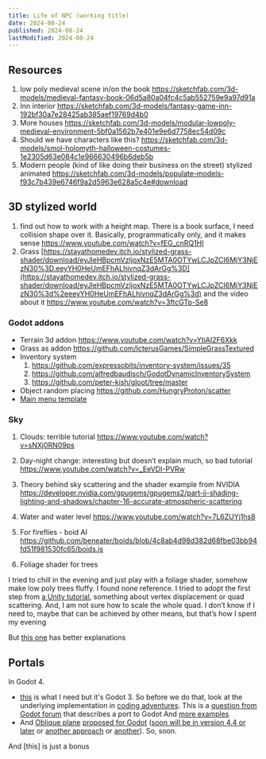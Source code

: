 ```yaml
---
title: Life of NPC (working title)
date: 2024-08-24
published: 2024-08-24
lastModified: 2024-08-24
---
```



## Resources

1. low poly medieval scene in/on the book https://sketchfab.com/3d-models/medieval-fantasy-book-06d5a80a04fc4c5ab552759e9a97d91a
1. Inn interior https://sketchfab.com/3d-models/fantasy-game-inn-192bf30a7e28425ab385aef19769d4b0
1. More houses https://sketchfab.com/3d-models/modular-lowpoly-medieval-environment-5bf0a1562b7e401e9e6d7758ec54d09c
1. Should we have characters like this? https://sketchfab.com/3d-models/smol-holomyth-halloween-costumes-1e2305d63e084c1e966630496b6deb5b
2. Modern people (kind of like doing their business on the street) stylized animated https://sketchfab.com/3d-models/populate-models-f93c7b439e6746f9a2d5963e628a5c4e#download

## 3D stylized world

1. find out how to work with a height map. There is a book surface, I need collision shape over it. Basically, programmatically only, and it makes sense https://www.youtube.com/watch?v=fEG_cnRQ1HI
1. Grass [https://stayathomedev.itch.io/stylized-grass-shader/download/eyJleHBpcmVzIjoxNzE5MTA0OTYwLCJpZCI6MjY3NjEzN30%3D.eeyYH0HeUmEFhALhivnqZ3dArGg%3D](https://stayathomedev.itch.io/stylized-grass-shader/download/eyJleHBpcmVzIjoxNzE5MTA0OTYwLCJpZCI6MjY3NjEzN30%3d%2eeeyYH0HeUmEFhALhivnqZ3dArGg%3d) and the video about it https://www.youtube.com/watch?v=3ftcGTp-Se8


### Godot addons

- Terrain 3d addon https://www.youtube.com/watch?v=YtiAI2F6Xkk
- Grass as addon https://github.com/IcterusGames/SimpleGrassTextured
- Inventory system 
  1. https://github.com/expressobits/inventory-system/issues/35 
  2. https://github.com/alfredbaudisch/GodotDynamicInventorySystem 
  3. https://github.com/peter-kish/gloot/tree/master
- Object random placing https://github.com/HungryProton/scatter
- [Main menu template](https://github.com/Maaack/Godot-Menus-Template)

### Sky

1. Clouds: terrible tutorial https://www.youtube.com/watch?v=sNXj0RN09ps
1. Day-night change: interesting but doesn’t explain much, so bad tutorial https://www.youtube.com/watch?v=_EeVDI-PVRw
1. Theory behind sky scattering and the shader example from NVIDIA https://developer.nvidia.com/gpugems/gpugems2/part-ii-shading-lighting-and-shadows/chapter-16-accurate-atmospheric-scattering


1. Water and water level https://www.youtube.com/watch?v=7L6ZUYj1hs8
1. For fireflies - boid AI https://github.com/beneater/boids/blob/4c8ab4d98d382d68fbe03bb94fd51f981530fc65/boids.js
1. Foliage shader for trees

I tried to chill in the evening and just play with a foliage shader, somehow make low poly trees fluffy. I found none reference. I tried to adopt the first step from [a Unity tutorial](https://youtu.be/flbnFFZWcsc?si=4ROO-tM0OvfIWsag), something about vertex displacement or quad scattering. And, I am not sure how to scale the whole quad. I don’t know if I need to, maybe that can be achieved by other means, but that’s how I spent my evening

But [this one](https://www.youtube.com/watch?v=iASMFba7GeI) has better explanations

## Portals

In Godot 4.

- [this](https://www.youtube.com/watch?v=ReMKWYmifN8) is what I need but it's Godot 3. So before we do that, look at the underlying implementation in [coding adventures](https://www.youtube.com/watch?v=cWpFZbjtSQg&t=0s). This is a [question from Godot forum](https://forum.godotengine.org/t/oblique-near-clipping-plane-for-camera/19388) that describes a port to Godot  And [more examples](https://www.youtube.com/watch?v=hchttF-iN7Y)
- And [Oblique plane](https://www.terathon.com/lengyel/Lengyel-Oblique.pdf) [proposed for Godot](https://github.com/godotengine/godot-proposals/issues/2713) ([soon will be in version 4.4 or later](https://github.com/godotengine/godot/pull/89140)  or [another approach](https://github.com/godotengine/godot/pull/85529) or [another](https://github.com/godotengine/godot/pull/84454)). So, soon.

And [this] is just a bonus